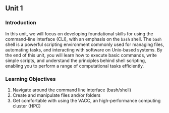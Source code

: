 ## Unit 1

### Introduction 

In this unit, we will focus on developing foundational skills for using the command-line interface (CLI), with an emphasis on the `bash` shell. The `bash` shell is a powerful scripting environment commonly used for managing files, automating tasks, and interacting with software on Unix-based systems. By the end of this unit, you will learn how to execute basic commands, write simple scripts, and understand the principles behind shell scripting, enabling you to perform a range of computational tasks efficiently.

### Learning Objectives

1.	Navigate around the command line interface (bash/shell)
2.	Create and manipulate files and/or folders 
3.	Get comfortable with using the VACC, an high-performance computing cluster (HPC)